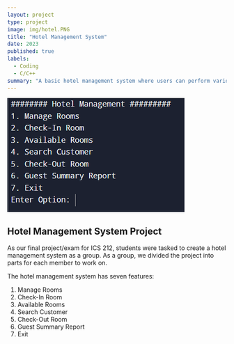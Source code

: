 ```yaml
---
layout: project
type: project
image: img/hotel.PNG
title: "Hotel Management System"
date: 2023
published: true
labels:
  - Coding
  - C/C++
summary: "A basic hotel management system where users can perform various operations."
---
```


<img src="img/hotel.PNG">

## Hotel Management System Project

As our final project/exam for ICS 212, students were tasked to create a hotel management system as a group. As a group, we divided the project into parts for each member to work on. 

The hotel management system has seven features:

1. Manage Rooms
2. Check-In Room
3. Available Rooms
4. Search Customer
5. Check-Out Room
6. Guest Summary Report
7. Exit
